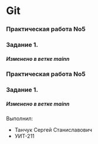# Git

### Практическая работа No5
### Задание 1.
##### Изменено в ветке mainn


### Практическая работа No5
### Задание 1.
##### Изменено в ветке mainn


Выполнил:
* Танчук Сергей Станиславович
* УИТ-211
